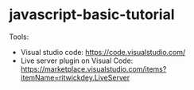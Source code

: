 # javascript-basic-tutorial


Tools:
- Visual studio code: https://code.visualstudio.com/
- Live server plugin on Visual Code: https://marketplace.visualstudio.com/items?itemName=ritwickdey.LiveServer